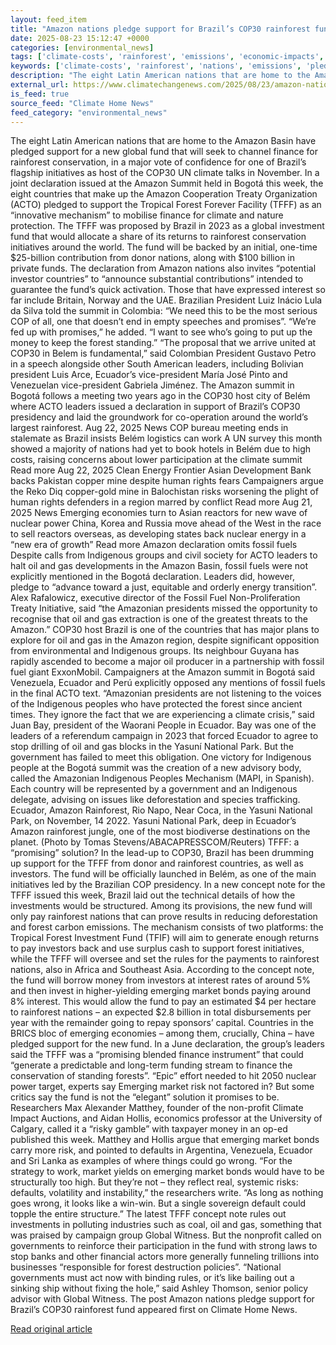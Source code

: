 ```yaml
---
layout: feed_item
title: "Amazon nations pledge support for Brazil’s COP30 rainforest fund"
date: 2025-08-23 15:12:47 +0000
categories: [environmental_news]
tags: ['climate-costs', 'rainforest', 'emissions', 'economic-impacts', 'amazon', 'urgent', 'year-2023', 'fossil-fuels']
keywords: ['climate-costs', 'rainforest', 'nations', 'emissions', 'pledge', 'economic-impacts', 'amazon']
description: "The eight Latin American nations that are home to the Amazon Basin have pledged support for a new global fund that will seek to channel finance for rainfores..."
external_url: https://www.climatechangenews.com/2025/08/23/amazon-nations-pledge-support-for-brazils-cop30-rainforest-fund/
is_feed: true
source_feed: "Climate Home News"
feed_category: "environmental_news"
---
```


The eight Latin American nations that are home to the Amazon Basin have pledged support for a new global fund that will seek to channel finance for rainforest conservation, in a major vote of confidence for one of Brazil&#8217;s flagship initiatives as host of the COP30 UN climate talks in November. In a joint declaration issued at the Amazon Summit held in Bogotá this week, the eight countries that make up the Amazon Cooperation Treaty Organization (ACTO) pledged to support the Tropical Forest Forever Facility (TFFF) as an &#8220;innovative mechanism&#8221; to mobilise finance for climate and nature protection. The TFFF was proposed by Brazil in 2023 as a global investment fund that would allocate a share of its returns to rainforest conservation initiatives around the world. The fund will be backed by an initial, one-time $25-billion contribution from donor nations, along with $100 billion in private funds. The declaration from Amazon nations also invites &#8220;potential investor countries&#8221; to &#8220;announce substantial contributions&#8221; intended to guarantee the fund&#8217;s quick activation. Those that have expressed interest so far include Britain, Norway and the UAE. Brazilian President Luiz Inácio Lula da Silva told the summit in Colombia: &#8220;We need this to be the most serious COP of all, one that doesn&#8217;t end in empty speeches and promises&#8221;. &#8220;We&#8217;re fed up with promises,&#8221; he added. &#8220;I want to see who&#8217;s going to put up the money to keep the forest standing.&#8221; &#8220;The proposal that we arrive united at COP30 in Belem is fundamental,&#8221; said Colombian President Gustavo Petro in a speech alongside other South American leaders, including Bolivian president Luis Arce, Ecuador&#8217;s vice-president María José Pinto and Venezuelan vice-president Gabriela Jiménez. The Amazon summit in Bogotá follows a meeting two years ago in the COP30 host city of Belém where ACTO leaders issued a declaration in support of Brazil&#8217;s COP30 presidency and laid the groundwork for co-operation around the world&#8217;s largest rainforest. Aug 22, 2025 News COP bureau meeting ends in stalemate as Brazil insists Belém logistics can work A UN survey this month showed a majority of nations had yet to book hotels in Belém due to high costs, raising concerns about lower participation at the climate summit Read more Aug 22, 2025 Clean Energy Frontier Asian Development Bank backs Pakistan copper mine despite human rights fears Campaigners argue the Reko Diq copper-gold mine in Balochistan risks worsening the plight of human rights defenders in a region marred by conflict Read more Aug 21, 2025 News Emerging economies turn to Asian reactors for new wave of nuclear power China, Korea and Russia move ahead of the West in the race to sell reactors overseas, as developing states back nuclear energy in a &#8220;new era of growth&#8221; Read more Amazon declaration omits fossil fuels Despite calls from Indigenous groups and civil society for ACTO leaders to halt oil and gas developments in the Amazon Basin, fossil fuels were not explicitly mentioned in the Bogotá declaration. Leaders did, however, pledge to &#8220;advance toward a just, equitable and orderly energy transition&#8221;. Alex Rafalowicz, executive director of the Fossil Fuel Non-Proliferation Treaty Initiative, said &#8220;the Amazonian presidents missed the opportunity to recognise that oil and gas extraction is one of the greatest threats to the Amazon.&#8221; COP30 host Brazil is one of the countries that has major plans to explore for oil and gas in the Amazon region, despite significant opposition from environmental and Indigenous groups. Its neighbour Guyana has rapidly ascended to become a major oil producer in a partnership with fossil fuel giant ExxonMobil. Campaigners at the Amazon summit in Bogotá said Venezuela, Ecuador and Perú explicitly opposed any mentions of fossil fuels in the final ACTO text. &#8220;Amazonian presidents are not listening to the voices of the Indigenous peoples who have protected the forest since ancient times. They ignore the fact that we are experiencing a climate crisis,&#8221; said Juan Bay, president of the Waorani People in Ecuador. Bay was one of the leaders of a referendum campaign in 2023 that forced Ecuador to agree to stop drilling of oil and gas blocks in the Yasuní National Park. But the government has failed to meet this obligation. One victory for Indigenous people at the Bogotá summit was the creation of a new advisory body, called the Amazonian Indigenous Peoples Mechanism (MAPI, in Spanish). Each country will be represented by a government and an Indigenous delegate, advising on issues like deforestation and species trafficking. Ecuador, Amazon Rainforest, Rio Napo, Near Coca, in the Yasuni National Park, on November, 14 2022. Yasuni National Park, deep in Ecuador&#8217;s Amazon rainforest jungle, one of the most biodiverse destinations on the planet. (Photo by Tomas Stevens/ABACAPRESSCOM/Reuters) TFFF: a &#8220;promising&#8221; solution? In the lead-up to COP30, Brazil has been drumming up support for the TFFF from donor and rainforest countries, as well as investors. The fund will be officially launched in Belém, as one of the main initiatives led by the Brazilian COP presidency. In a new concept note for the TFFF issued this week, Brazil laid out the technical details of how the investments would be structured. Among its provisions, the new fund will only pay rainforest nations that can prove results in reducing deforestation and forest carbon emissions. The mechanism consists of two platforms: the Tropical Forest Investment Fund (TFIF) will aim to generate enough returns to pay investors back and use surplus cash to support forest initiatives, while the TFFF will oversee and set the rules for the payments to rainforest nations, also in Africa and Southeast Asia. According to the concept note, the fund will borrow money from investors at interest rates of around 5% and then invest in higher-yielding emerging market bonds paying around 8% interest. This would allow the fund to pay an estimated $4 per hectare to rainforest nations &#8211; an expected $2.8 billion in total disbursements per year with the remainder going to repay sponsors&#8217; capital. Countries in the BRICS bloc of emerging economies &#8211; among them, crucially, China &#8211; have pledged support for the new fund. In a June declaration, the group&#8217;s leaders said the TFFF was a &#8220;promising blended finance instrument&#8221; that could &#8220;generate a predictable and long-term funding stream to finance the conservation of standing forests&#8221;. “Epic” effort needed to hit 2050 nuclear power target, experts say Emerging market risk not factored in? But some critics say the fund is not the &#8220;elegant&#8221; solution it promises to be. Researchers Max Alexander Matthey, founder of the non-profit Climate Impact Auctions, and Aidan Hollis, economics professor at the University of Calgary, called it a &#8220;risky gamble&#8221; with taxpayer money in an op-ed published this week. Matthey and Hollis argue that emerging market bonds carry more risk, and pointed to defaults in Argentina, Venezuela, Ecuador and Sri Lanka as examples of where things could go wrong. &#8220;For the strategy to work, market yields on emerging market bonds would have to be structurally too high. But they’re not – they reflect real, systemic risks: defaults, volatility and instability,&#8221; the researchers write. &#8220;As long as nothing goes wrong, it looks like a win-win. But a single sovereign default could topple the entire structure.&#8221; The latest TFFF concept note rules out investments in polluting industries such as coal, oil and gas, something that was praised by campaign group Global Witness. But the nonprofit called on governments to reinforce their participation in the fund with strong laws to stop banks and other financial actors more generally funneling trillions into businesses &#8220;responsible for forest destruction policies&#8221;. &#8220;National governments must act now with binding rules, or it’s like bailing out a sinking ship without fixing the hole,” said Ashley Thomson, senior policy advisor with Global Witness. The post Amazon nations pledge support for Brazil&#8217;s COP30 rainforest fund appeared first on Climate Home News.

[Read original article](https://www.climatechangenews.com/2025/08/23/amazon-nations-pledge-support-for-brazils-cop30-rainforest-fund/)
